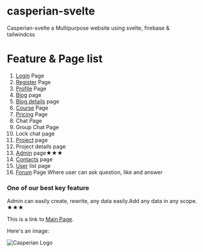 # casperian-svelte
Casperian-svelte a Multipurpose website using svelte, firebase & tailwindcss
# Feature & Page list 
1. [Login](https://casperian.vercel.app/login) Page
2. [Register](https://casperian.vercel.app/register) Page
3. [Profile](https://casperian.vercel.app/profile) Page
4. [Blog](https://casperian.vercel.app/blog) page
5. [Blog details](https://casperian.vercel.app/blog/The%20Future%20of%20Artificial%20Intelligence:%20Trends%20and%20Challenges) page
6. [Course](https://casperian.vercel.app/courses) Page
7. [Pricing](https://casperian.vercel.app/pricing) Page
8. Chat Page
9. Group Chat Page
10. Lock chat page
11. [Project](https://casperian.vercel.app/projects) page
12. Project details page
13. [Admin](https://casperian.vercel.app/admin) page★★★
14. [Contacts](https://casperian.vercel.app/contact) page
15. [User](https://casperian.vercel.app/user) list page
16. [Forum](https://casperian.vercel.app/forum) Page
Where user can ask question, like  and answer
### One of our best key feature 

Admin can easily create, rewrite, any data easily.Add any data in any scope. 
★★★

This is a link to [Main Page](https://casperian.vercel.app).

Here's an image:

![Casperian Logo](https://casperian.vercel.app/logo.svg)
